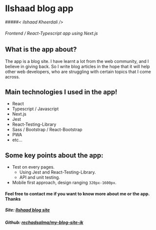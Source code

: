 # Ilshaad blog app

#####_< ilshaad Kheerdali \/>_

###### Frontend / React-Typescript app using Next.js

## What is the app about?

The app is a blog site. I have learnt a lot from the web community, and I believe in giving back. So I write blog articles in the hope that it will help other web developers, who are struggling with certain topics that I come across.

## Main technologies I used in the app!

- React
- Typescript / Javascript
- Next.js
- Jest
- React-Testing-Library
- Sass / Bootstrap / React-Bootstrap
- PWA
- etc...

## Some key points about the app:

- Test on every pages.
  - Using Jest and React-Testing-Library.
  - API and unit testing.
- Mobile first approach, design ranging `320px-1600px`.

#### Feel free to contact me if you want to know more about me or the app. Thanks

##### Site: [Ilshaad blog site](https://www.ilshaadblog.tk/)

##### Github: [rechadsalma/my-blog-site-ik](https://github.com/RechadSalma/my-blog-site-ik)
